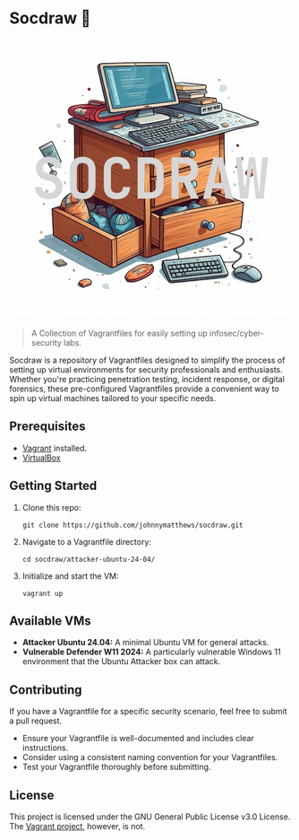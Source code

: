 # Socdraw 🧦

<center>
    <img height="500" src="./socdraw-header-image.jpg" />
</center>

> A Collection of Vagrantfiles for easily setting up infosec/cyber-security labs.

Socdraw is a repository of Vagrantfiles designed to simplify the process of setting up virtual environments for security professionals and enthusiasts. Whether you're practicing penetration testing, incident response, or digital forensics, these pre-configured Vagrantfiles provide a convenient way to spin up virtual machines tailored to your specific needs.

## Prerequisites

- [Vagrant](https://developer.hashicorp.com/vagrant/docs/installation) installed.
- [VirtualBox](https://www.virtualbox.org/wiki/Downloads)

## Getting Started

1. Clone this repo:

   ```shell
   git clone https://github.com/johnnymatthews/socdraw.git
   ```

1. Navigate to a Vagrantfile directory:

   ```shell
   cd socdraw/attacker-ubuntu-24-04/
   ```

1. Initialize and start the VM:

   ```shell
   vagrant up
   ```

## Available VMs

- **Attacker Ubuntu 24.04:** A minimal Ubuntu VM for general attacks.
- **Vulnerable Defender W11 2024:** A particularly vulnerable Windows 11 environment that the Ubuntu Attacker box can attack.

## Contributing

If you have a Vagrantfile for a specific security scenario, feel free to submit a pull request.

- Ensure your Vagrantfile is well-documented and includes clear instructions.
- Consider using a consistent naming convention for your Vagrantfiles.
- Test your Vagrantfile thoroughly before submitting.

## License

This project is licensed under the GNU General Public License v3.0 License. The [Vagrant project](https://github.com/hashicorp/vagrant/blob/71150ee3d8c59c2e27acd8278ae0cad99d12f212/LICENSE), however, is not.
